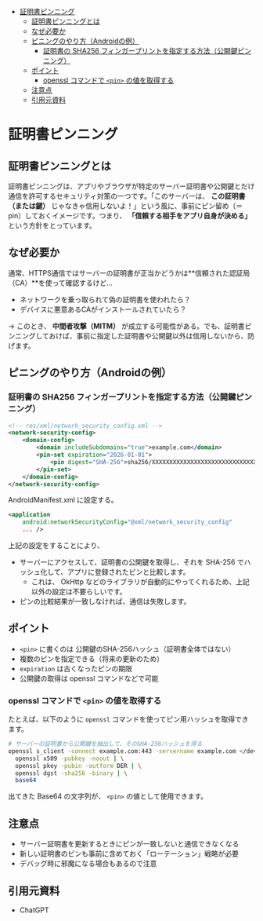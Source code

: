 - [証明書ピンニング](#証明書ピンニング)
  - [証明書ピンニングとは](#証明書ピンニングとは)
  - [なぜ必要か](#なぜ必要か)
  - [ピニングのやり方（Androidの例）](#ピニングのやり方androidの例)
    - [証明書の SHA256 フィンガープリントを指定する方法（公開鍵ピンニング）](#証明書の-sha256-フィンガープリントを指定する方法公開鍵ピンニング)
  - [ポイント](#ポイント)
    - [openssl コマンドで `<pin>` の値を取得する](#openssl-コマンドで-pin-の値を取得する)
  - [注意点](#注意点)
  - [引用元資料](#引用元資料)


# 証明書ピンニング

## 証明書ピンニングとは

証明書ピンニングは、アプリやブラウザが特定のサーバー証明書や公開鍵とだけ通信を許可するセキュリティ対策の一つです。「このサーバーは、 **この証明書（または鍵）** じゃなきゃ信用しないよ！」という風に、事前にピン留め（＝pin）しておくイメージです。つまり、 **「信頼する相手をアプリ自身が決める」** という方針をとっています。


## なぜ必要か

通常、HTTPS通信ではサーバーの証明書が正当かどうかは**信頼された認証局（CA）**を使って確認するけど…

- ネットワークを乗っ取られて偽の証明書を使われたら？
- デバイスに悪意あるCAがインストールされていたら？

→ このとき、 **中間者攻撃（MITM）** が成立する可能性がある。でも、証明書ピンニングしておけば、事前に指定した証明書や公開鍵以外は信用しないから、防げます。


## ピニングのやり方（Androidの例）

### 証明書の SHA256 フィンガープリントを指定する方法（公開鍵ピンニング）

```xml
<!-- res/xml/network_security_config.xml -->
<network-security-config>
    <domain-config>
        <domain includeSubdomains="true">example.com</domain>
        <pin-set expiration="2026-01-01">
            <pin digest="SHA-256">sha256/XXXXXXXXXXXXXXXXXXXXXXXXXXXXXX=</pin>
        </pin-set>
    </domain-config>
</network-security-config>
```

AndroidManifest.xml に設定する。

```xml
<application
    android:networkSecurityConfig="@xml/network_security_config"
    ... />
```

上記の設定をすることにより、

- サーバーにアクセスして、証明書の公開鍵を取得し、それを SHA-256 でハッシュ化して、アプリに登録されたピンと比較します。
  - これは、 OkHttp などのライブラリが自動的にやってくれるため、上記以外の設定は不要らしいです。
- ピンの比較結果が一致しなければ、通信は失敗します。


## ポイント

- `<pin>` に書くのは 公開鍵のSHA-256ハッシュ（証明書全体ではない）
- 複数のピンを指定できる（将来の更新のため）
- `expiration` は古くなったピンの期限
- 公開鍵の取得は openssl コマンドなどで可能


### openssl コマンドで `<pin>` の値を取得する

たとえば、以下のように `openssl` コマンドを使ってピン用ハッシュを取得できます。

```bash
# サーバーの証明書から公開鍵を抽出して、そのSHA-256ハッシュを得る
openssl s_client -connect example.com:443 -servername example.com </dev/null 2>/dev/null | \
  openssl x509 -pubkey -noout | \
  openssl pkey -pubin -outform DER | \
  openssl dgst -sha256 -binary | \
  base64
```

出てきた Base64 の文字列が、 `<pin>` の値として使用できます。


## 注意点

- サーバー証明書を更新するときにピンが一致しないと通信できなくなる
- 新しい証明書のピンも事前に含めておく「ローテーション」戦略が必要
- デバッグ時に邪魔になる場合もあるので注意





## 引用元資料

- ChatGPT
